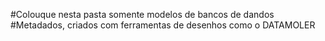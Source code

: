 #Colouque nesta pasta somente modelos de bancos de dandos
#Metadados, criados com ferramentas de desenhos como o DATAMOLER
